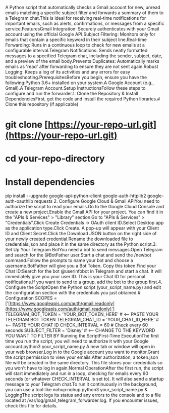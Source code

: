 A Python script that automatically checks a Gmail account for new, unread emails matching a specific subject filter and forwards a summary of them to a Telegram chat.This is ideal for receiving real-time notifications for important emails, such as alerts, confirmations, or messages from a specific service.FeaturesGmail Integration: Securely authenticates with your Gmail account using the official Google API.Subject Filtering: Monitors only for emails that contain a specific keyword in their subject line.Real-time Forwarding: Runs in a continuous loop to check for new emails at a configurable interval.Telegram Notifications: Sends neatly formatted messages to a specified Telegram chat, including the sender, subject, date, and a preview of the email body.Prevents Duplicates: Automatically marks emails as 'read' after forwarding to ensure they are not sent again.Robust Logging: Keeps a log of its activities and any errors for easy troubleshooting.PrerequisitesBefore you begin, ensure you have the following:Python 3.6+ installed on your system.A Google Account (e.g., Gmail).A Telegram Account.Setup InstructionsFollow these steps to configure and run the forwarder.1. Clone the Repository & Install DependenciesFirst, get the code and install the required Python libraries.# Clone this repository (if applicable)
# git clone [https://your-repo-url.git](https://your-repo-url.git)
# cd your-repo-directory

# Install dependencies
pip install --upgrade google-api-python-client google-auth-httplib2 google-auth-oauthlib requests
2. Configure Google Cloud & Gmail APIYou need to authorize the script to read your emails.Go to the Google Cloud Console and create a new project.Enable the Gmail API for your project. You can find it in the "APIs & Services" > "Library" section.Go to "APIs & Services" > "Credentials".Click Create Credentials -> OAuth client ID.Select Desktop app as the application type.Click Create. A pop-up will appear with your Client ID and Client Secret.Click the Download JSON button on the right side of your newly created credential.Rename the downloaded file to credentials.json and place it in the same directory as the Python script.3. Set Up Your Telegram BotYou need a bot to send messages.Open Telegram and search for the @BotFather user.Start a chat and send the /newbot command.Follow the prompts to name your bot and choose a username.BotFather will give you a Bot Token. Copy this token.Find your Chat ID:Search for the bot @userinfobot in Telegram and start a chat. It will immediately give you your user ID. This is your Chat ID for personal notifications.If you want to send to a group, add the bot to the group first.4. Configure the ScriptOpen the Python script (your_script_name.py) and edit the configuration section with the credentials you just obtained.# Configuration
SCOPES = ['[https://www.googleapis.com/auth/gmail.readonly](https://www.googleapis.com/auth/gmail.readonly)']
TELEGRAM_BOT_TOKEN = 'YOUR_BOT_TOKEN_HERE'  # <-- PASTE YOUR TELEGRAM BOT TOKEN
TELEGRAM_CHAT_ID = 'YOUR_CHAT_ID_HERE'      # <-- PASTE YOUR CHAT ID
CHECK_INTERVAL = 60                         # Check every 60 seconds
SUBJECT_FILTER = 'Disney'                   # <-- CHANGE TO THE KEYWORD YOU WANT TO FILTER BY
Running the ScriptFirst-Time ExecutionThe first time you run the script, you will need to authorize it with your Google account.python3 your_script_name.py
A new tab or window will open in your web browser.Log in to the Google account you want to monitor.Grant the script permission to view your emails.After authorization, a token.json file will be created in the same directory. This file stores your credentials so you won't have to log in again.Normal OperationAfter the first run, the script will start immediately and run in a loop, checking for emails every 60 seconds (or whatever CHECK_INTERVAL is set to). It will also send a startup message to your Telegram chat.To run it continuously in the background, you can use a tool like nohup:nohup python3 your_script_name.py &
LoggingThe script logs its status and any errors to the console and to a file located at /var/log/gmail_telegram_forwarder.log. If you encounter issues, check this file for details.
